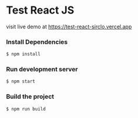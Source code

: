 # Test React JS
visit live demo at <https://test-react-sirclo.vercel.app>

### Install Dependencies
```sh
$ npm install 
```

### Run development server
```sh 
$ npm start
```

### Build the project
```sh
$ npm run build
```

